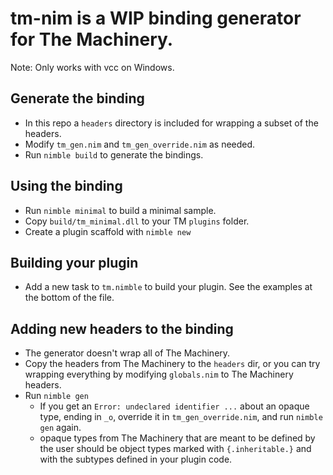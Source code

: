 # tm-nim is a WIP binding generator for The Machinery. #

Note: Only works with vcc on Windows.
## Generate the binding ##
- In this repo a `headers` directory is included for wrapping a subset of the headers.
- Modify `tm_gen.nim` and `tm_gen_override.nim` as needed.
- Run `nimble build` to generate the bindings.

## Using the binding ##
- Run `nimble minimal` to build a minimal sample.
- Copy `build/tm_minimal.dll` to your TM `plugins` folder.
- Create a plugin scaffold with `nimble new`

## Building your plugin ##
- Add a new task to `tm.nimble` to build your plugin. See the examples at the bottom of the file.

## Adding new headers to the binding ##
- The generator doesn't wrap all of The Machinery.
- Copy the headers from The Machinery to the `headers` dir, or you can try wrapping everything by modifying `globals.nim` to The Machinery headers.
- Run `nimble gen`
  - If you get an `Error: undeclared identifier ...` about an opaque type, ending in `_o`, override it in `tm_gen_override.nim`, and run `nimble gen` again.
  - opaque types from The Machinery that are meant to be defined by the user should be object types marked with `{.inheritable.}` and with the subtypes defined in your plugin code.
